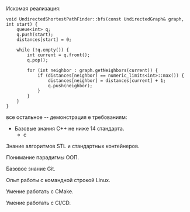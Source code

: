Искомая реализация: 

    void UndirectedShortestPathFinder::bfs(const UndirectedGraph& graph, int start) {
        queue<int> q;
        q.push(start);
        distances[start] = 0;
    
        while (!q.empty()) {
            int current = q.front();
            q.pop();
    
            for (int neighbor : graph.getNeighbors(current)) {
                if (distances[neighbor] == numeric_limits<int>::max()) {
                    distances[neighbor] = distances[current] + 1;
                    q.push(neighbor);
                }
            }
        }
    } 

все остальное -- демонстрация е требованиям: 

* Базовые знания C++ не ниже 14 стандарта.
    * с

Знание  алгоритмов STL и стандартных контейнеров.

Понимание парадигмы ООП.

Базовое знание Git.

Опыт работы с командной строкой Linux.

Умение работать с CMake.

Умение работать с CI/CD.
